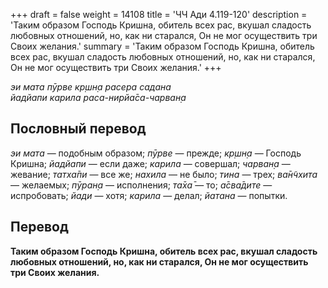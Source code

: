 +++
draft = false
weight = 14108
title = 'ЧЧ Ади 4.119-120'
description = 'Таким образом Господь Кришна, обитель всех рас, вкушал сладость любовных отношений, но, как ни старался, Он не мог осуществить три Своих желания.'
summary = 'Таким образом Господь Кришна, обитель всех рас, вкушал сладость любовных отношений, но, как ни старался, Он не мог осуществить три Своих желания.'
+++

_эи мата пӯрве кр̣шн̣а расера садана  
йадйапи карила раса-нирйа̄са-чарван̣а_

## Пословный перевод

_эи_ _мата_ — подобным образом; _пӯрве_ — прежде; _кр̣шн̣а_ — Господь Кришна; _йадйапи_ — если даже; _карила_ — совершал; _чарван̣а_ — жевание; _татха̄пи_ — все же; _нахила_ — не было; _тина_ — трех; _ва̄н̃чхита_ — желаемых; _пӯран̣а_ — исполнения; _та̄ха̄_ — то; _а̄сва̄дите_ — испробовать; _йади_ — хотя; _карила_ — делал; _йатана_ — попытки.

## Перевод

**Таким образом Господь Кришна, обитель всех рас, вкушал сладость любовных отношений, но, как ни старался, Он не мог осуществить три Своих желания.**
